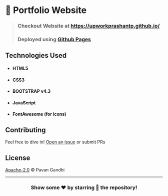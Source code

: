 # 👤 Portfolio Website

> ### Checkout Website at https://upworkprashantp.github.io/
> ### Deployed using [Github Pages](https://pages.github.com/)

## Technologies Used

- #### HTML5
- #### CSS3
- #### BOOTSTRAP v4.3
- #### JavaScript
- #### FontAwesome (for icons)

## Contributing

Feel free to dive in! [Open an issue](https://github.com/upworkprashantp/upworkprashantp.github.io/issues/new) or submit PRs

## License

[Apache-2.0](LICENSE) © Pavan Gandhi

---

<div align="center">

### Show some ❤️ by starring 🌟 the repository!

</div>
